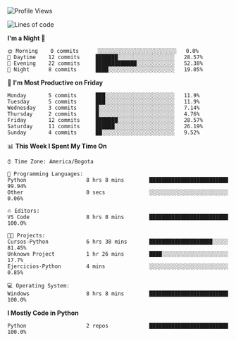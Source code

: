 <!--START_SECTION:waka-->
![Profile Views](http://img.shields.io/badge/Profile%20Views-6-blue)

![Lines of code](https://img.shields.io/badge/From%20Hello%20World%20I%27ve%20Written-3289%20lines%20of%20code-blue)

**I'm a Night 🦉** 

```text
🌞 Morning    0 commits      ░░░░░░░░░░░░░░░░░░░░░░░░░   0.0% 
🌆 Daytime    12 commits     ███████░░░░░░░░░░░░░░░░░░   28.57% 
🌃 Evening    22 commits     █████████████░░░░░░░░░░░░   52.38% 
🌙 Night      8 commits      ████░░░░░░░░░░░░░░░░░░░░░   19.05%

```
📅 **I'm Most Productive on Friday** 

```text
Monday       5 commits      ███░░░░░░░░░░░░░░░░░░░░░░   11.9% 
Tuesday      5 commits      ███░░░░░░░░░░░░░░░░░░░░░░   11.9% 
Wednesday    3 commits      █░░░░░░░░░░░░░░░░░░░░░░░░   7.14% 
Thursday     2 commits      █░░░░░░░░░░░░░░░░░░░░░░░░   4.76% 
Friday       12 commits     ███████░░░░░░░░░░░░░░░░░░   28.57% 
Saturday     11 commits     ██████░░░░░░░░░░░░░░░░░░░   26.19% 
Sunday       4 commits      ██░░░░░░░░░░░░░░░░░░░░░░░   9.52%

```


📊 **This Week I Spent My Time On** 

```text
⌚︎ Time Zone: America/Bogota

💬 Programming Languages: 
Python                   8 hrs 8 mins        █████████████████████████   99.94% 
Other                    0 secs              ░░░░░░░░░░░░░░░░░░░░░░░░░   0.06%

🔥 Editors: 
VS Code                  8 hrs 8 mins        █████████████████████████   100.0%

🐱‍💻 Projects: 
Cursos-Python            6 hrs 38 mins       ████████████████████░░░░░   81.45% 
Unknown Project          1 hr 26 mins        ████░░░░░░░░░░░░░░░░░░░░░   17.7% 
Ejercicios-Python        4 mins              ░░░░░░░░░░░░░░░░░░░░░░░░░   0.85%

💻 Operating System: 
Windows                  8 hrs 8 mins        █████████████████████████   100.0%

```

**I Mostly Code in Python** 

```text
Python                   2 repos             █████████████████████████   100.0%

```



<!--END_SECTION:waka-->
